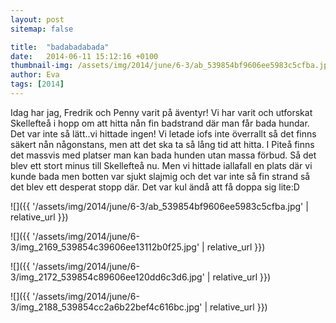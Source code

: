 ```yaml
---
layout: post
sitemap: false

title:  "badabadabada"
date:   2014-06-11 15:12:16 +0100
thumbnail-img: /assets/img/2014/june/6-3/ab_539854bf9606ee5983c5cfba.jpg
author: Eva
tags: [2014]
---
```


Idag har jag, Fredrik och Penny varit på äventyr! Vi har varit och utforskat Skellefteå i hopp om att hitta nån fin badstrand där man får bada hundar. Det var inte så lätt..vi hittade ingen! Vi letade iofs inte överrallt så det finns säkert nån någonstans, men att det ska ta så lång tid att hitta. I Piteå finns det massvis med platser man kan bada hunden utan massa förbud. Så det blev ett stort minus till Skellefteå nu. Men vi hittade iallafall en plats där vi kunde bada men botten var sjukt slajmig och det var inte så fin strand så det blev ett desperat stopp där. Det var kul ändå att få doppa sig lite:D

![]({{ '/assets/img/2014/june/6-3/ab_539854bf9606ee5983c5cfba.jpg'  | relative_url }})

![]({{ '/assets/img/2014/june/6-3/img_2169_539854c39606ee13112b0f25.jpg'  | relative_url }})

![]({{ '/assets/img/2014/june/6-3/img_2172_539854c89606ee120dd6c3d6.jpg'  | relative_url }})

![]({{ '/assets/img/2014/june/6-3/img_2188_539854cc2a6b22bef4c616bc.jpg'  | relative_url }})

